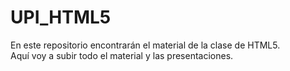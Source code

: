# UPI_HTML5
En este repositorio encontrarán el material de la clase de HTML5.
<br>
Aquí voy a subir todo el material y las presentaciones.
